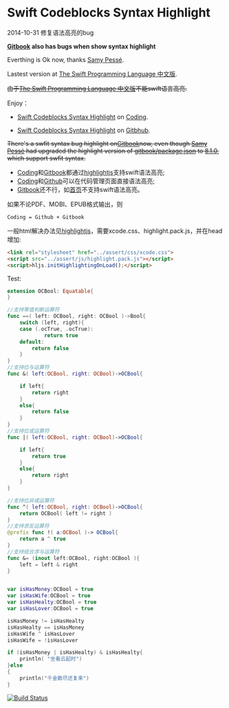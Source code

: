 # Swift Codeblocks Syntax Highlight

2014-10-31 修复语法高亮的bug

**[Gitbook](http://www.gitbook.io) also has bugs when show syntax highlight**

Everthing is Ok now, thanks [Samy Pessé](http://www.samypesse.fr/).

Lastest version at [The Swift Programming Language 中文版](http://numbbbbb.gitbooks.io/-the-swift-programming-language-/).

~~由于[The Swift Programming Language 中文版](http://numbbbbb.gitbooks.io/-the-swift-programming-language-/)不能swift语言高亮.~~

Enjoy：

- [Swift Codeblocks Syntax Highlight](http://swift.coding.io/) on [Coding][0].

- [Swift Codeblocks Syntax Highlight](http://muxuezi.gitbooks.io/swift-codeblocks/) on [Gitbhub][4].

~~There's a swfit syntax bug highlight on[Gitbook][2]now, even though [Samy Pessé](http://www.samypesse.fr/) had upgraded the highlight version of [gitbook/package.json](https://github.com/GitbookIO/gitbook) to [8.1.0](https://highlightjs.org/), which support swfit syntax.~~

- [Coding][1]和[Gitbook][2]都通过[highlightjs][3]支持swift语法高亮;
- [Coding][0]和[Github][4]可以在代码管理页面直接语法高亮;
- [Gitbook][2]还不行，如[首页](https://www.gitbook.io/book/muxuezi/swift-codeblocks)不支持swift语法高亮。

如果不论PDF、MOBI、EPUB格式输出，则
```
Coding = Github + Gitbook
```

一般html解决办法见[highlightjs][3]，需要xcode.css、highlight.pack.js，并在head增加:

```html
<link rel="stylesheet" href="../assert/css/xcode.css">
<script src="../assert/js/highlight.pack.js"></script>
<script>hljs.initHighlightingOnLoad();</script>
```
[0]:https://coding.net/u/tj2/p/swift/git
[1]:https://coding.net/ "Coding"
[2]:https://www.gitbook.io "Gitbook"
[3]:https://highlightjs.org/usage/ "highlightjs"
[4]:https://github.com/muxuezi/swift-codeblocks/


<link rel="stylesheet" href="../assets/css/xcode.css">
<script src="../assets/js/highlight.pack.js"></script>
<script>hljs.initHighlightingOnLoad();</script>

Test:

```swift
extension OCBool: Equatable{
}

//支持等值判断运算符
func ==( left: OCBool, right: OCBool )->Bool{
    switch (left, right){
    case (.ocTrue, .ocTrue):
            return true
    default:
        return false
    }
}
//支持位与运算符
func &( left:OCBool, right: OCBool)->OCBool{

    if left{
        return right
    }
    else{
        return false
    }
}
//支持位或运算符
func |( left:OCBool, right: OCBool)->OCBool{

    if left{
        return true
    }
    else{
        return right
    }
}

//支持位异或运算符
func ^( left:OCBool, right: OCBool)->OCBool{
    return OCBool( left != right )
}
//支持求反运算符
@prefix func !( a:OCBool )-> OCBool{
    return a ^ true
}
//支持组合求与运算符
func &= (inout left:OCBool, right:OCBool ){
    left = left & right
}


var isHasMoney:OCBool = true
var isHasWife:OCBool = true
var isHasHealty:OCBool = true
var isHasLover:OCBool = true

isHasMoney != isHasHealty
isHasHealty == isHasMoney
isHasWife ^ isHasLover
isHasWife = !isHasLover

if (isHasMoney | isHasHealty) & isHasHealty{
    println( "坐看云起时")
}else
{
    println("千金散尽还复来")
}
```

[![Build Status](https://www.gitbook.io/button/status/book/muxuezi/swift-codeblocks)](https://www.gitbook.io/book/muxuezi/swift-codeblocks/activity)
